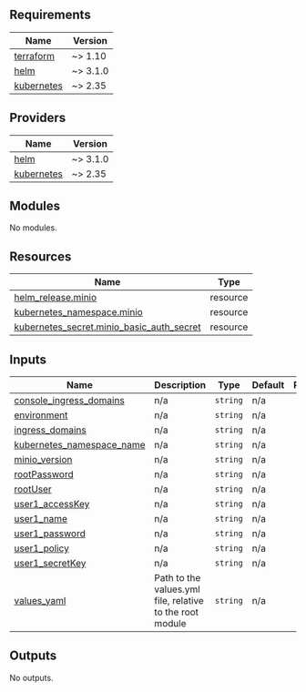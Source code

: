 <!-- BEGIN_TF_DOCS -->
## Requirements

| Name | Version |
|------|---------|
| <a name="requirement_terraform"></a> [terraform](#requirement\_terraform) | ~> 1.10 |
| <a name="requirement_helm"></a> [helm](#requirement\_helm) | ~> 3.1.0 |
| <a name="requirement_kubernetes"></a> [kubernetes](#requirement\_kubernetes) | ~> 2.35 |

## Providers

| Name | Version |
|------|---------|
| <a name="provider_helm"></a> [helm](#provider\_helm) | ~> 3.1.0 |
| <a name="provider_kubernetes"></a> [kubernetes](#provider\_kubernetes) | ~> 2.35 |

## Modules

No modules.

## Resources

| Name | Type |
|------|------|
| [helm_release.minio](https://registry.terraform.io/providers/hashicorp/helm/latest/docs/resources/release) | resource |
| [kubernetes_namespace.minio](https://registry.terraform.io/providers/hashicorp/kubernetes/latest/docs/resources/namespace) | resource |
| [kubernetes_secret.minio_basic_auth_secret](https://registry.terraform.io/providers/hashicorp/kubernetes/latest/docs/resources/secret) | resource |

## Inputs

| Name | Description | Type | Default | Required |
|------|-------------|------|---------|:--------:|
| <a name="input_console_ingress_domains"></a> [console\_ingress\_domains](#input\_console\_ingress\_domains) | n/a | `string` | n/a | yes |
| <a name="input_environment"></a> [environment](#input\_environment) | n/a | `string` | n/a | yes |
| <a name="input_ingress_domains"></a> [ingress\_domains](#input\_ingress\_domains) | n/a | `string` | n/a | yes |
| <a name="input_kubernetes_namespace_name"></a> [kubernetes\_namespace\_name](#input\_kubernetes\_namespace\_name) | n/a | `string` | n/a | yes |
| <a name="input_minio_version"></a> [minio\_version](#input\_minio\_version) | n/a | `string` | n/a | yes |
| <a name="input_rootPassword"></a> [rootPassword](#input\_rootPassword) | n/a | `string` | n/a | yes |
| <a name="input_rootUser"></a> [rootUser](#input\_rootUser) | n/a | `string` | n/a | yes |
| <a name="input_user1_accessKey"></a> [user1\_accessKey](#input\_user1\_accessKey) | n/a | `string` | n/a | yes |
| <a name="input_user1_name"></a> [user1\_name](#input\_user1\_name) | n/a | `string` | n/a | yes |
| <a name="input_user1_password"></a> [user1\_password](#input\_user1\_password) | n/a | `string` | n/a | yes |
| <a name="input_user1_policy"></a> [user1\_policy](#input\_user1\_policy) | n/a | `string` | n/a | yes |
| <a name="input_user1_secretKey"></a> [user1\_secretKey](#input\_user1\_secretKey) | n/a | `string` | n/a | yes |
| <a name="input_values_yaml"></a> [values\_yaml](#input\_values\_yaml) | Path to the values.yml file, relative to the root module | `string` | n/a | yes |

## Outputs

No outputs.
<!-- END_TF_DOCS -->